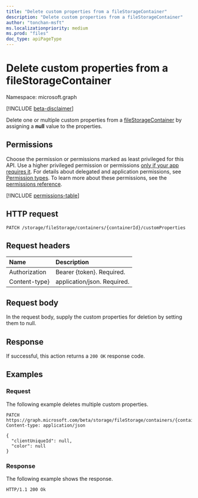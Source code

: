 ```yaml
---
title: "Delete custom properties from a fileStorageContainer"
description: "Delete custom properties from a fileStorageContainer"
author: "tonchan-msft"
ms.localizationpriority: medium
ms.prod: "files"
doc_type: apiPageType
---
```


# Delete custom properties from a fileStorageContainer

Namespace: microsoft.graph

[!INCLUDE [beta-disclaimer](../../includes/beta-disclaimer.md)]

Delete one or multiple custom properties from a [fileStorageContainer](../resources/filestoragecontainer.md) by assigning a **null** value to the properties.

## Permissions
Choose the permission or permissions marked as least privileged for this API. Use a higher privileged permission or permissions [only if your app requires it](/graph/permissions-overview#best-practices-for-using-microsoft-graph-permissions). For details about delegated and application permissions, see [Permission types](/graph/permissions-overview#permission-types). To learn more about these permissions, see the [permissions reference](/graph/permissions-reference).

<!-- { "blockType": "permissions", "name": "filestoragecontainer_delete_customproperty" } -->
[!INCLUDE [permissions-table](../includes/permissions/filestoragecontainer-delete-customproperty-permissions.md)]

## HTTP request

<!-- {
  "blockType": "ignored"
}
-->
``` http
PATCH /storage/fileStorage/containers/{containerId}/customProperties
```

## Request headers
|Name|Description|
|:---|:---|
|Authorization|Bearer {token}. Required.|
|Content-type}| application/json. Required.|

## Request body
In the request body, supply the custom properties for deletion by setting them to null.

## Response
If successful, this action returns a `200 OK` response code.

## Examples

### Request
The following example deletes multiple custom properties.
<!-- {
  "blockType": "request",
  "name": "delete_filestoragecontainer_customproperty"
}
-->
``` http
PATCH https://graph.microsoft.com/beta/storage/fileStorage/containers/{containerId}/customProperties
Content-type: application/json

{
  "clientUniqueId": null,
  "color": null
}
```

### Response
The following example shows the response.
<!-- {
  "blockType": "response",
  "truncated": true
}
-->
``` http
HTTP/1.1 200 Ok
```

